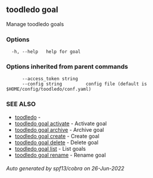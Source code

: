 ## toodledo goal

Manage toodledo goals

### Options

```
  -h, --help   help for goal
```

### Options inherited from parent commands

```
      --access_token string   
      --config string         config file (default is $HOME/config/toodledo/conf.yaml)
```

### SEE ALSO

* [toodledo](toodledo.md)	 - 
* [toodledo goal activate](toodledo_goal_activate.md)	 - Activate goal
* [toodledo goal archive](toodledo_goal_archive.md)	 - Archive goal
* [toodledo goal create](toodledo_goal_create.md)	 - Create goal
* [toodledo goal delete](toodledo_goal_delete.md)	 - Delete goal
* [toodledo goal list](toodledo_goal_list.md)	 - List goals
* [toodledo goal rename](toodledo_goal_rename.md)	 - Rename goal

###### Auto generated by spf13/cobra on 26-Jun-2022
